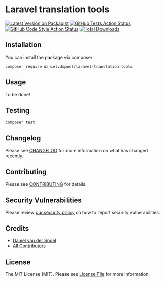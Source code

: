# Laravel translation tools

[![Latest Version on Packagist](https://img.shields.io/packagist/v/danielvdspoel/laravel-translation-tools.svg?style=flat-square)](https://packagist.org/packages/danielvdspoel/laravel-translation-tools)
[![GitHub Tests Action Status](https://img.shields.io/github/actions/workflow/status/danielvdspoel/laravel-translation-tools/run-tests.yml?branch=main&label=tests&style=flat-square)](https://github.com/danielvdspoel/laravel-translation-tools/actions?query=workflow%3Arun-tests+branch%3Amain)
[![GitHub Code Style Action Status](https://img.shields.io/github/actions/workflow/status/danielvdspoel/laravel-translation-tools/fix-php-code-style-issues.yml?branch=main&label=code%20style&style=flat-square)](https://github.com/danielvdspoel/laravel-translation-tools/actions?query=workflow%3A"Fix+PHP+code+style+issues"+branch%3Amain)
[![Total Downloads](https://img.shields.io/packagist/dt/danielvdspoel/laravel-translation-tools.svg?style=flat-square)](https://packagist.org/packages/danielvdspoel/laravel-translation-tools)


## Installation

You can install the package via composer:

```bash
composer require danielvdspoel/laravel-translation-tools
```

## Usage

To be done!

## Testing

```bash
composer test
```

## Changelog

Please see [CHANGELOG](CHANGELOG.md) for more information on what has changed recently.

## Contributing

Please see [CONTRIBUTING](CONTRIBUTING.md) for details.

## Security Vulnerabilities

Please review [our security policy](../../security/policy) on how to report security vulnerabilities.

## Credits

- [Daniël van der Spoel](https://github.com/danielvdspoel)
- [All Contributors](../../contributors)

## License

The MIT License (MIT). Please see [License File](LICENSE.md) for more information.
